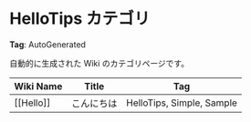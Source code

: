 # HelloTips カテゴリ

**Tag**: AutoGenerated

自動的に生成された Wiki のカテゴリページです。

| Wiki Name | Title       | Tag      |
| --------- | ----------- | -------- |
| [[Hello]] | こんにちは | HelloTips, Simple, Sample |
